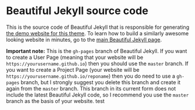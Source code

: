 # Beautiful Jekyll source code

This is the source code of Beautiful Jekyll that is responsible for generating [the demo website for this theme](http://deanattali.com/beautiful-jekyll).  To learn how to build a similarly awesome looking website in minutes, go to the [main Beautiful Jekyll page](https://github.com/daattali/beautiful-jekyll#readme).

**Important note:** This is the `gh-pages` branch of Beautiful Jekyll. If you want to create a User Page (meaning that your website will be `https://yourusername.github.io`) then you should use the `master` branch. If you want to create a Project Page (your website will be `https://yourusername.github.io/reponame`) then you do need to use a `gh-pages` branch, but I strongly suggest you delete this branch and create it again from the `master` branch. This branch in its current form does not include the latest Beautiful Jekyll code, so I recommend you use the `master` branch as the basis of your website.
test
